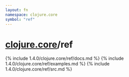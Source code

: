 ```yaml
---
layout: fn
namespace: clojure.core
symbol: "ref"
---
```


# [clojure.core](../)/ref

{% include 1.4.0/clojure.core/ref/docs.md %}
{% include 1.4.0/clojure.core/ref/examples.md %}
{% include 1.4.0/clojure.core/ref/src.md %}

